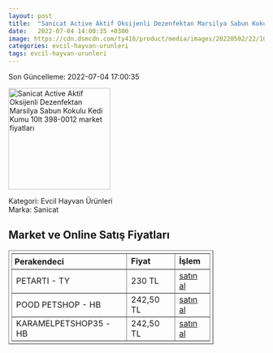```yaml
---
layout: post
title:  "Sanicat Active Aktif Oksijenli Dezenfektan Marsilya Sabun Kokulu Kedi Kumu 10lt 398-0012"
date:   2022-07-04 14:00:35 +0300
image: https://cdn.dsmcdn.com/ty416/product/media/images/20220502/22/101053534/10258947/1/1_org_zoom.jpg
categories: evcil-hayvan-urunleri
tags: evcil-hayvan-urunleri
---
```


Son Güncelleme: 2022-07-04 17:00:35

<img src="https://cdn.dsmcdn.com/ty416/product/media/images/20220502/22/101053534/10258947/1/1_org_zoom.jpg" width="200" alt="Sanicat Active Aktif Oksijenli Dezenfektan Marsilya Sabun Kokulu Kedi Kumu 10lt 398-0012 market fiyatları" />

Kategori: Evcil Hayvan Ürünleri
<br />
Marka: Sanicat

<h2>Market ve Online Satış Fiyatları</h2>

<table border="1" style="padding: 5px;width:80%;">
  <tr>
    <td style="padding: 5px;"><strong>Perakendeci</strong></td>
    <td><strong>Fiyat</strong></td>
    <td><strong>İşlem</strong></td>
  </tr>
  <tr>
              <td title="Trendyol/Petartı Mağazası">PETARTI - TY</td>
              <td>230 TL</td>
              <td><a title="Trendyol/Petartı Mağazası" target="_blank" href="https://www.trendyol.com/sanicat/active-aktif-oksijenli-dezenfektan-marsilya-sabun-kokulu-kedi-kumu-10lt-p-925381">satın al</a></td>
            </tr><tr>
              <td title="Hepsiburada/Pood Petshop Mağazası">POOD PETSHOP - HB</td>
              <td>242,50 TL</td>
              <td><a title="Hepsiburada/Pood Petshop Mağazası" target="_blank" href="https://www.hepsiburada.com/sanicat-active-topaklasan-marsilya-sabunu-kokulu-kedi-kumu-10-lt-p-PTANNA245803667?magaza=Pood%20Petshop">satın al</a></td>
            </tr><tr>
              <td title="Hepsiburada/KARAMELPETSHOP35 Mağazası">KARAMELPETSHOP35 - HB</td>
              <td>242,50 TL</td>
              <td><a title="Hepsiburada/KARAMELPETSHOP35 Mağazası" target="_blank" href="https://www.hepsiburada.com/sanicat-active-topaklasan-marsilya-sabunu-kokulu-kedi-kumu-10-lt-p-PTANNA245803667?magaza=SEVG%C4%B0PET">satın al</a></td>
            </tr>
</table>
